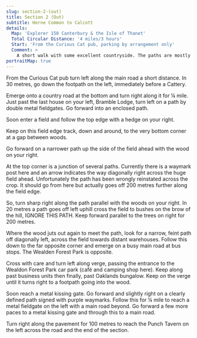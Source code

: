 ```yaml
---
slug: section-2-(out)
title: Section 2 (Out)
subtitle: Herne Common to Calcott
details:
  Map: 'Explorer 150 Canterbury & the Isle of Thanet'
  Total Circular Distance: '4 miles/3 hours'
  Start: 'From the Curious Cat pub, parking by arrangement only'
  Comment: >
    A short walk with some excellent countryside. The paths are mostly clear but there are stretches which become very muddy in wet weather. A section across a field to the Wealden Forest Park is marked in the wrong place so follow the instructions carefully. There are a couple of stiles. The A291, Herne Bay to Canterbury road is fast and busy and only occasional sections of pavement.
portraitMap: true
---
```

From the Curious Cat pub turn left along the main road a short distance. In 30 metres, go down the footpath on the left, immediately before a Cattery.

Emerge onto a country road at the bottom and turn right along it for ¼ mile. Just past the last house on your left, Bramble Lodge, turn left on a path by double metal fieldgates. Go forward into an enclosed path.

Soon enter a field and follow the top edge with a hedge on your right.

Keep on this field edge track, down and around, to the very bottom corner at a gap between woods.

Go forward on a narrower path up the side of the field ahead with the wood on your right.

At the top corner is a junction of several paths. Currently there is a waymark post here and an arrow indicates the way diagonally right across the huge field ahead. Unfortunately the path has been wrongly reinstated across the crop. It should go from here but actually goes off 200 metres further along the field edge.

So, turn sharp right along the path parallel with the woods on your right. In 20 metres a path goes off left uphill cross the field to bushes on the brow of the hill, IGNORE THIS PATH. Keep forward parallel to the trees on right for 200 metres.

Where the wood juts out again to meet the path, look for a narrow, feint path off diagonally left, across the field towards distant warehouses. Follow this down to the far opposite corner and emerge on a busy main road at bus stops. The Wealden Forest Park is opposite.

Cross with care and turn left along verge, passing the entrance to the Wealdon Forest Park car park (café and camping shop here). Keep along past business units then finally, past Oaklands bungalow. Keep on the verge until it turns right to a footpath going into the wood.

Soon reach a metal kissing gate. Go forward and slightly right  on a clearly defined path signed with purple waymarks. Follow this for ¼ mile to reach a metal fieldgate on the left with a main road beyond. Go forward a few more paces to a metal kissing gate and through this to a main road.

Turn right along the pavement for 100 metres to reach the Punch Tavern on the left across the road and the end of the section.
